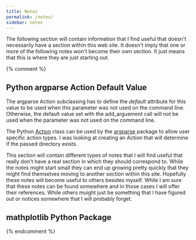 ```yaml
---
title: Notes
permalink: /notes/
sidebar: notes
---
```


The following section will contain information that I find useful that doesn't necessarily have a section within this web
site.  It doesn't imply that one or more of the following notes won't become their own section.  It just means that this
is where they are just starting out.

{% comment %}
## Python argparse Action Default Value

The argparse Action subclassing has to define the *default* attribute for this value to be used when this parameter was not
used on the command line.  Otherwise, the default value set with the add_arguement call will not be used when the parameter
was not used on the command line.

The Python <a href="https://docs.python.org/3/library/argparse.html#argparse.Action" target="_blank">Action</a> class can be
used by the <a href="https://docs.python.org/3/library/argparse.html" target="_blank">argparse</a> package to allow user specific
action types.  I was looking at creating an Action that will determine if the passed directory exists.  

This section will contain different types of notes that I will find useful that really don't have a real section in which
they should correspond to.  While the notes might start small they can end up growing pretty quickly that they might find
themselves moving to another section within this site.  Hopefully these notes will become useful to others besides myself.
While I am sure that these notes can be found somewhere and in those cases I will offer their references.  While others
muight just be something that I have figured out or notices somewhere that I will probably forget.

## mathplotlib Python Package
{% endcomment %}



